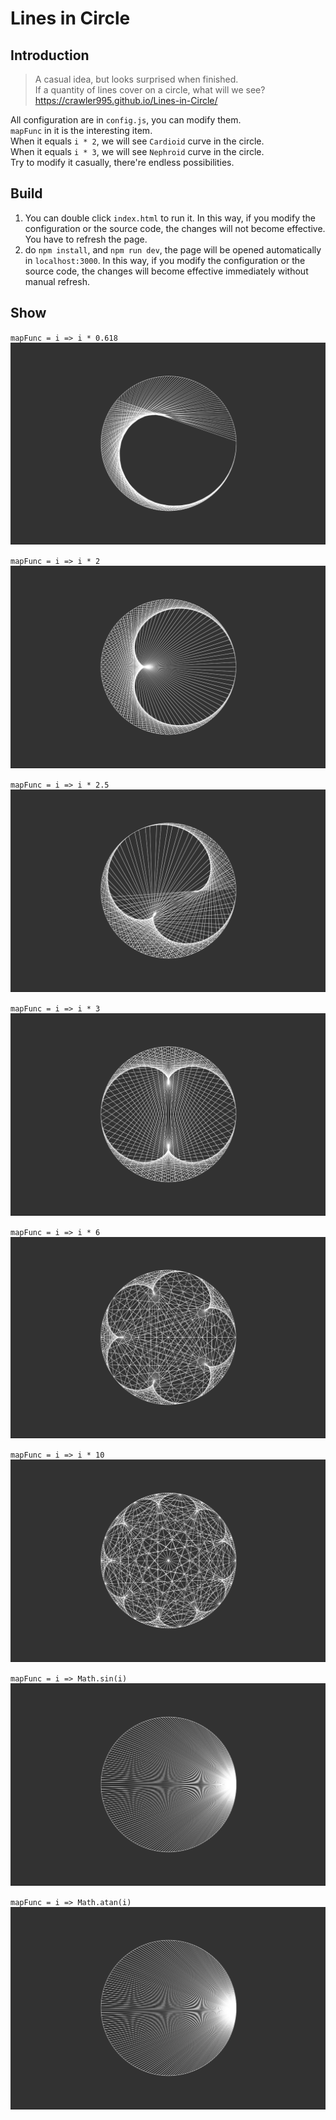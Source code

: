 # Lines in Circle

## Introduction
>A casual idea, but looks surprised when finished.<br>
If a quantity of lines cover on a circle, what will we see?<br>
https://crawler995.github.io/Lines-in-Circle/

All configuration are in `config.js`, you can modify them.<br>
`mapFunc` in it is the interesting item.<br>
When it equals `i * 2`, we will see `Cardioid` curve in the circle.<br>
When it equals `i * 3`, we will see `Nephroid` curve in the circle.<br>
Try to modify it casually, there're endless possibilities.<br>

## Build
1. You can double click `index.html` to run it. In this way, if you modify the configuration or the source code, the changes will not become effective. You have to refresh the page.
2. do `npm install`, and `npm run dev`, the page will be opened automatically in `localhost:3000`. In this way, if you modify the configuration or the source code, the changes will become effective immediately without manual refresh.

## Show
`mapFunc = i => i * 0.618`
![0dot618.PNG](https://github.com/Crawler995/Lines-in-Circle/blob/master/doc/0dot618.PNG)

`mapFunc = i => i * 2`
![0dot618.PNG](https://github.com/Crawler995/Lines-in-Circle/blob/master/doc/2.PNG)

`mapFunc = i => i * 2.5`
![0dot618.PNG](https://github.com/Crawler995/Lines-in-Circle/blob/master/doc/2dot5.PNG)

`mapFunc = i => i * 3`
![0dot618.PNG](https://github.com/Crawler995/Lines-in-Circle/blob/master/doc/3.PNG)

`mapFunc = i => i * 6`
![0dot618.PNG](https://github.com/Crawler995/Lines-in-Circle/blob/master/doc/6.PNG)

`mapFunc = i => i * 10`
![0dot618.PNG](https://github.com/Crawler995/Lines-in-Circle/blob/master/doc/10.PNG)

`mapFunc = i => Math.sin(i)`
![0dot618.PNG](https://github.com/Crawler995/Lines-in-Circle/blob/master/doc/sin.PNG)

`mapFunc = i => Math.atan(i)`
![0dot618.PNG](https://github.com/Crawler995/Lines-in-Circle/blob/master/doc/atan.PNG)
